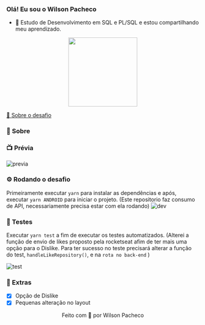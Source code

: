 ### Olá! Eu sou o Wilson Pacheco


- 🔭 Estudo de Desenvolvimento em SQL e PL/SQL e estou compartilhando meu aprendizado.
 
<div align="center">
  <a href="https://github.com/wilsonpacheco">
  <img height="180em" src="https://github-readme-stats.vercel.app/api?username=wilsonpacheco&show_icons=true&theme=cobalt&include_all_commits=true&count_private=true"/>
 
</div>

🚀 [Sobre o desafio](https://github.com/brunodesde1987/desafio-conceitos-react-native)

### 📃 Sobre




### 📺 Prévia
![previa](https://github.com/wilsonpacheco/Projeto-Ferias)

### ⚙️ Rodando o desafio
Primeiramente executar `yarn` para instalar as dependências e após, executar `yarn ANDROID` para iniciar o projeto. (Este repositorio faz consumo de API, necessariamente precisa estar com ela rodando)
![dev](https://i.ibb.co/rmL57LJ/run.jpg)

### 🧪 Testes
Executar `yarn test` a fim de executar os testes automatizados.
(Alterei a função de envio de likes proposto pela rocketseat afim de ter mais uma opção para o Dislike. Para ter sucesso no teste precisará alterar a função do test, `handleLikeRepository()`, e na `rota no back-end` )

![test](https://i.ibb.co/brgdcYG/teste.jpg)

### 🍆 Extras

- [x] Opção de Dislike
- [x] Pequenas alteração no layout

<p align="center">
Feito com 💛 por Wilson Pacheco
</p>
